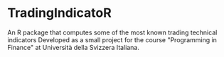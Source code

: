 # TradingIndicatoR
An R package that computes some of the most known trading technical indicators Developed as a small project for the course "Programming in Finance" at Università della Svizzera Italiana.
